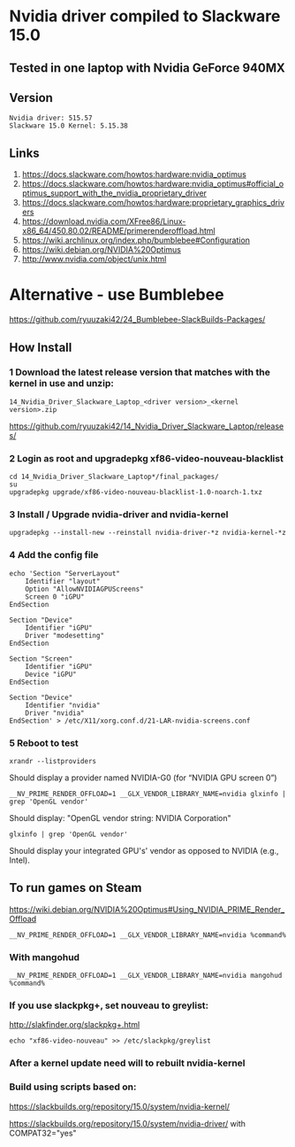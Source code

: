 # Nvidia driver compiled to Slackware 15.0

## Tested in one laptop with Nvidia GeForce 940MX

## Version
    Nvidia driver: 515.57
    Slackware 15.0 Kernel: 5.15.38

## Links
1. https://docs.slackware.com/howtos:hardware:nvidia_optimus
2. https://docs.slackware.com/howtos:hardware:nvidia_optimus#official_optimus_support_with_the_nvidia_proprietary_driver
3. https://docs.slackware.com/howtos:hardware:proprietary_graphics_drivers
4. https://download.nvidia.com/XFree86/Linux-x86_64/450.80.02/README/primerenderoffload.html
5. https://wiki.archlinux.org/index.php/bumblebee#Configuration
6. https://wiki.debian.org/NVIDIA%20Optimus
7. http://www.nvidia.com/object/unix.html

# Alternative - use Bumblebee
https://github.com/ryuuzaki42/24_Bumblebee-SlackBuilds-Packages/

## How Install

### 1 Download the latest release version that matches with the kernel in use and unzip:
    14_Nvidia_Driver_Slackware_Laptop_<driver version>_<kernel version>.zip
https://github.com/ryuuzaki42/14_Nvidia_Driver_Slackware_Laptop/releases/

### 2 Login as root and upgradepkg xf86-video-nouveau-blacklist

    cd 14_Nvidia_Driver_Slackware_Laptop*/final_packages/
    su
    upgradepkg upgrade/xf86-video-nouveau-blacklist-1.0-noarch-1.txz

### 3 Install / Upgrade nvidia-driver and nvidia-kernel
    upgradepkg --install-new --reinstall nvidia-driver-*z nvidia-kernel-*z

### 4 Add the config file
```
echo 'Section "ServerLayout"
    Identifier "layout"
    Option "AllowNVIDIAGPUScreens"
    Screen 0 "iGPU"
EndSection

Section "Device"
    Identifier "iGPU"
    Driver "modesetting"
EndSection

Section "Screen"
    Identifier "iGPU"
    Device "iGPU"
EndSection

Section "Device"
    Identifier "nvidia"
    Driver "nvidia"
EndSection' > /etc/X11/xorg.conf.d/21-LAR-nvidia-screens.conf
```

### 5 Reboot to test

    xrandr --listproviders
Should display a provider named NVIDIA-G0 (for “NVIDIA GPU screen 0”)

    __NV_PRIME_RENDER_OFFLOAD=1 __GLX_VENDOR_LIBRARY_NAME=nvidia glxinfo | grep 'OpenGL vendor'
Should display: "OpenGL vendor string: NVIDIA Corporation"

    glxinfo | grep 'OpenGL vendor'
Should display your integrated GPU's' vendor as opposed to NVIDIA (e.g., Intel).

## To run games on Steam
https://wiki.debian.org/NVIDIA%20Optimus#Using_NVIDIA_PRIME_Render_Offload

    __NV_PRIME_RENDER_OFFLOAD=1 __GLX_VENDOR_LIBRARY_NAME=nvidia %command%

### With mangohud

    __NV_PRIME_RENDER_OFFLOAD=1 __GLX_VENDOR_LIBRARY_NAME=nvidia mangohud %command%

### If you use slackpkg+, set nouveau to greylist:
http://slakfinder.org/slackpkg+.html

    echo "xf86-video-nouveau" >> /etc/slackpkg/greylist

### After a kernel update need will to rebuilt nvidia-kernel

### Build using scripts based on:
https://slackbuilds.org/repository/15.0/system/nvidia-kernel/

https://slackbuilds.org/repository/15.0/system/nvidia-driver/ with COMPAT32="yes"
